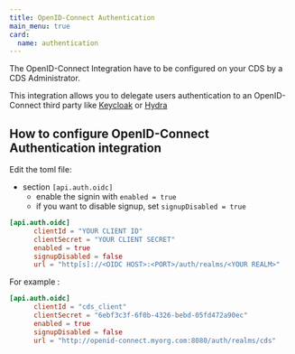 ```yaml
---
title: OpenID-Connect Authentication
main_menu: true
card: 
  name: authentication
---
```


The OpenID-Connect Integration have to be configured on your CDS by a CDS Administrator.

This integration allows you to delegate users authentication to an OpenID-Connect third party like [Keycloak](https://www.keycloak.org/getting-started) or [Hydra](https://github.com/ory/hydra)

## How to configure OpenID-Connect Authentication integration

Edit the toml file:

- section `[api.auth.oidc]`
  - enable the signin with `enabled = true`
  - if you want to disable signup, set `signupDisabled = true`

```toml
[api.auth.oidc]
      clientId = "YOUR CLIENT ID"
      clientSecret = "YOUR CLIENT SECRET"
      enabled = true
      signupDisabled = false
      url = "http[s]://<OIDC HOST>:<PORT>/auth/realms/<YOUR REALM>"
```

For example :
```toml
[api.auth.oidc]
      clientId = "cds_client"
      clientSecret = "6ebf3c3f-6f0b-4326-bebd-05fd472a90ec"
      enabled = true
      signupDisabled = false
      url = "http://openid-connect.myorg.com:8080/auth/realms/cds"
```

